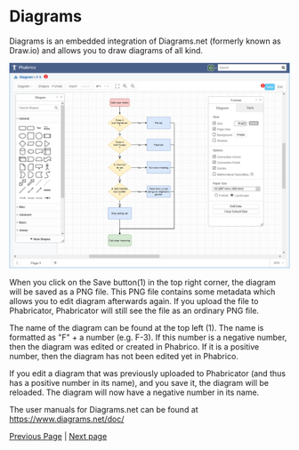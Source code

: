 # Diagrams

Diagrams is an embedded integration of Diagrams.net (formerly known as Draw.io) and allows you to draw diagrams of all kind.

![image-20210412181119372](Diagrams-01.png) <br />

When you click on the Save button(1) in the top right corner, the diagram will be saved as a PNG file.
This PNG file contains some metadata which allows you to edit diagram afterwards again.
If you upload the file to Phabricator, Phabricator will still see the file as an ordinary PNG file.

The name of the diagram can be found at the top left (1).
The name is formatted as "F" + a number (e.g.  F-3).
If this number is a negative number, then the diagram was edited or created in Phabrico.
If it is a positive number, then the diagram has not been edited yet in Phabrico.

If you edit a diagram that was previously uploaded to Phabricator (and thus has a positive number in its name), and you save it, the diagram will be reloaded. The diagram will now have a negative number in its name.

The user manuals for Diagrams.net can be found at <https://www.diagrams.net/doc/>

[Previous Page](../09-FileObjects/README.md) |  [Next page](../11-Gitanos/README.md)